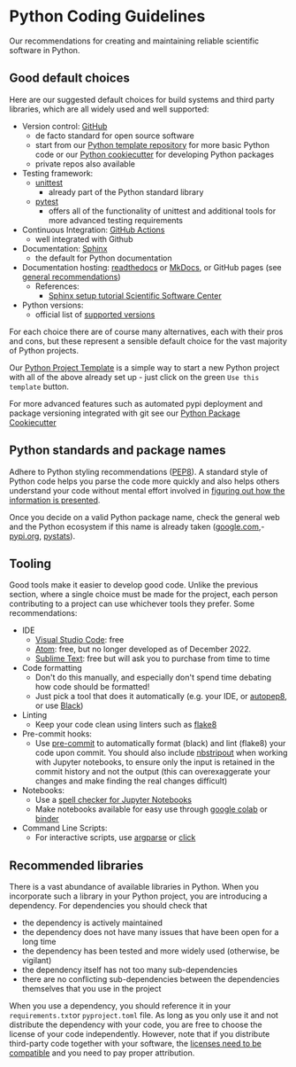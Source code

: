 # Python Coding Guidelines
Our recommendations for creating and maintaining reliable scientific software in Python.

## Good default choices

Here are our suggested default choices for build systems and third party libraries, which are all widely used and well supported:

- Version control: [GitHub](https://github.com/)
  - de facto standard for open source software
  - start from our [Python template repository](https://github.com/ssciwr/python-project-template) for more basic Python code or our [Python cookiecutter](https://github.com/ssciwr/cookiecutter-python-package) for developing Python packages
  - private repos also available
- Testing framework: 
  - [unittest](https://docs.python.org/3/library/unittest.html)
    - already part of the Python standard library
  - [pytest](https://docs.pytest.org/en/stable/)
    - offers all of the functionality of unittest and additional tools for more advanced testing requirements
- Continuous Integration: [GitHub Actions](https://github.com/features/actions)
  - well integrated with Github
- Documentation: [Sphinx](https://www.sphinx-doc.org/)
  - the default for Python documentation
- Documentation hosting: [readthedocs](https://docs.readthedocs.io/en/stable/) or [MkDocs](https://www.mkdocs.org/), or GitHub pages (see [general recommendations](../general/README.md))
  - References: 
    - [Sphinx setup tutorial Scientific Software Center](https://ssciwr.github.io/sustainable_development_course/unit4/STEPS.html)
- Python versions:
  - official list of [supported versions](https://devguide.python.org/versions/#supported-versions)
 
For each choice there are of course many alternatives, each with their pros and cons, but these represent a sensible default choice for the vast majority of Python projects.

Our [Python Project Template](https://github.com/ssciwr/python-project-template) is a simple way to
start a new Python project with all of the above already set up - just click on the green `Use this template` button.

For more advanced features such as automated pypi deployment and package versioning integrated with git
see our [Python Package Cookiecutter](https://github.com/ssciwr/cookiecutter-python-package)

## Python standards and package names

Adhere to Python styling recommendations ([PEP8](https://peps.python.org/pep-0008/)). A standard style of Python code helps you parse the code more quickly and also helps others understand your code without mental effort involved in [figuring out how the information is presented](https://github.com/zakirullin/cognitive-load).

Once you decide on a valid Python package name, check the general web and the Python ecosystem if this name is already taken ([google.com](www.google.com),-[pypi.org](https://pypi.org/), [pystats](https://pypistats.org/)).

## Tooling

Good tools make it easier to develop good code. Unlike the previous section, where a single choice must be made
for the project, each person contributing to a project can use whichever tools they prefer. Some recommendations:

- IDE
  - [Visual Studio Code](https://code.visualstudio.com/): free
  - [Atom](https://atom.io/): free, but no longer developed as of December 2022.
  - [Sublime Text](https://www.sublimetext.com/): free but will ask you to purchase from time to time
- Code formatting
  - Don't do this manually, and especially don't spend time debating how code should be formatted!
  - Just pick a tool that does it automatically (e.g. your IDE, or [autopep8](https://pypi.org/project/autopep8/), or use [Black](https://github.com/psf/black))
- Linting
  - Keep your code clean using linters such as [flake8](https://pypi.org/project/flake8/)
- Pre-commit hooks: 
  - Use [pre-commit](https://pre-commit.com/) to automatically format (black) and lint (flake8) your code upon commit. You should also include [nbstripout](https://github.com/kynan/nbstripout) when working with Jupyter notebooks, to ensure only the input is retained in the commit history and not the output (this can overexaggerate your changes and make finding the real changes difficult)
- Notebooks:
  - Use a [spell checker for Jupyter Notebooks](https://github.com/ipython-contrib/jupyter_contrib_nbextensions)
  - Make notebooks available for easy use through [google colab](https://colab.research.google.com/) or [binder](https://notebooks.gesis.org/binder/)
- Command Line Scripts:
  - For interactive scripts, use [argparse](https://docs.python.org/3/library/argparse.html) or [click](https://click.palletsprojects.com/en/stable/)

## Recommended libraries

There is a vast abundance of available libraries in Python. When you incorporate such a library in your Python project, you are introducing a dependency. For dependencies you should check that  
- the dependency is actively maintained
- the dependency does not have many issues that have been open for a long time
- the dependency has been tested and more widely used (otherwise, be vigilant)
- the dependency itself has not too many sub-dependencies
- there are no conflicting sub-dependencies between the dependencies themselves that you use in the project

When you use a dependency, you should reference it in your `requirements.txt`or `pyproject.toml` file. As long as you only use it and not distribute the dependency with your code, you are free to choose the license of your code independently. However, note that if you distribute third-party code together with your software, the [licenses need to be compatible](https://www.gnu.org/licenses/license-list.html) and you need to pay proper attribution.
